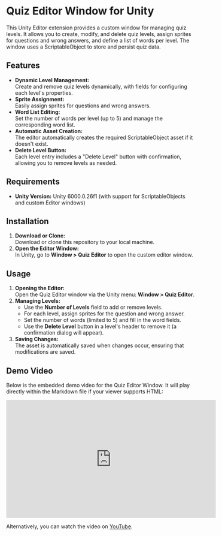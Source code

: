 # Quiz Editor Window for Unity

This Unity Editor extension provides a custom window for managing quiz levels. It allows you to create, modify, and delete quiz levels, assign sprites for questions and wrong answers, and define a list of words per level. The window uses a ScriptableObject to store and persist quiz data.

## Features

- **Dynamic Level Management:**  
  Create and remove quiz levels dynamically, with fields for configuring each level's properties.
- **Sprite Assignment:**  
  Easily assign sprites for questions and wrong answers.
- **Word List Editing:**  
  Set the number of words per level (up to 5) and manage the corresponding word list.
- **Automatic Asset Creation:**  
  The editor automatically creates the required ScriptableObject asset if it doesn't exist.
- **Delete Level Button:**  
  Each level entry includes a "Delete Level" button with confirmation, allowing you to remove levels as needed.

## Requirements

- **Unity Version:** Unity 6000.0.26f1 (with support for ScriptableObjects and custom Editor windows)
## Installation

1. **Download or Clone:**  
   Download or clone this repository to your local machine.
2. **Open the Editor Window:**  
   In Unity, go to **Window > Quiz Editor** to open the custom editor window.

## Usage

1. **Opening the Editor:**  
   Open the Quiz Editor window via the Unity menu: **Window > Quiz Editor**.
2. **Managing Levels:**  
   - Use the **Number of Levels** field to add or remove levels.
   - For each level, assign sprites for the question and wrong answer.
   - Set the number of words (limited to 5) and fill in the word fields.
   - Use the **Delete Level** button in a level's header to remove it (a confirmation dialog will appear).
3. **Saving Changes:**  
   The asset is automatically saved when changes occur, ensuring that modifications are saved.

## Demo Video

Below is the embedded demo video for the Quiz Editor Window. It will play directly within the Markdown file if your viewer supports HTML:
<iframe width="560" height="315" src="https://www.youtube.com/embed/a3oLsd-d34U?si=nbKskCSToum7WFqH" title="YouTube video player" frameborder="0" allow="accelerometer; autoplay; clipboard-write; encrypted-media; gyroscope; picture-in-picture; web-share" referrerpolicy="strict-origin-when-cross-origin" allowfullscreen></iframe>

Alternatively, you can watch the video on [YouTube](https://youtu.be/a3oLsd-d34U?si=JrW2WgoktC2IA_nJ).
